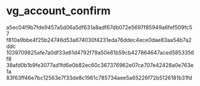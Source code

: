 vg_account_confirm
==================

a5ec04f9b7fde9457a5d06a5df631a8adf67db072e5697f85949a6fef509fc57
f810a9bbe4f25b24746d53a674030f4231eda76ddec4ece0dae83aa54b7a2ddc
1039709825afe7a0df33e61d4792f79a50e81b59cb427864647aced5853356f8
38afd0b1b9fe3077ad1fd6e0b82ec60c367376962e07ce707e42428a0e763e1a
83f63ff46e7bc12563e7f33de8c1961c785734aee5a65226f72b5126181b31fd

